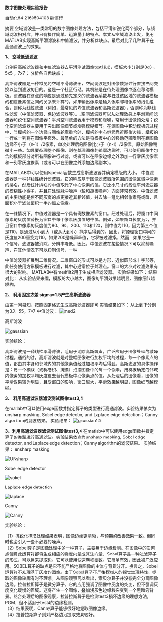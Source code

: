 
**数字图像处理实验报告**

自动化64               2160504103           魏慎行


摘要
空域滤波是一类常用的数字图像处理方法，包括平滑和锐化两个部分，与频域滤波相对应，并且有操作简单、运算量小的特点。本文从空域滤波出发，使用MATLAB实现高斯平滑滤波和中值滤波，并分析优缺点。最后对比了几种算子在高通滤波上的效果。


**1、	空域低通滤波**

分别用高斯滤波器和中值滤波器去平滑测试图像test1和2，模板大小分别是3x3 ， 5x5 ，7x7； 分析各自优缺点；

高斯滤波器是一种常见的空域平滑滤波器，空间滤波是对图像数据进行直接空间变换以达到滤波的目的。这是一个社区行动。其机制是在待处理图像中逐点移动模板。滤波器在该点的响应是通过预先定义的滤波器系数与扫过该区域的滤波器模板的相应像素值之间的关系来计算的。如果输出像素是输入像素邻域像素的线性组合，则称为线性滤波（例如，最常见的均值滤波器和高斯滤波器），否则称为非线性滤波（中值滤波器、保边滤波器等）。_空间滤波器可以从处理效果上平滑空间滤波器和锐化空间滤波器：平滑空间滤波器用于模糊和降噪，常用于图像预处理；锐化空间滤波器主要用于突出图像细节或增强模糊细节。在源图像中移动模板的过程中，当模板的一个边缘与图像轮廓重合时，模板的中心继续靠近图像边缘，模板的一行或一列将在图像平面外。最简单的方法是将模板中心的移动范围限制在距图像边缘不小于（n-1）/2像素，单次处理后的图像比小于（n-1）/2像素。原始图像稍微小一些。如果要处理整个图像，则在处理图像的轮廓边缘时，可以使用图像中包含的模板部分对所有图像进行过滤，或者可以在图像边缘之外添加一行零灰度像素和一列零灰度像素（或者可以在图像之外添加边缘副本）。

  在MATLAB中可以使用fspecial函数生成高斯滤波器并确定模版的大小。
中值滤波器是一种非线性统计滤波器。它的响应基于图像滤波器所包围的图像区域中像素的排名，然后统计排名的中值取代了中心像素的值。它比小尺寸的线性平滑滤波器的模糊性小得多，并且在处理脉冲噪声（盐和胡椒噪声）方面非常有效。中值滤波的主要功能是使不同灰度的点更接近其相邻值，并去除一组比相邻像素亮或暗，且面积小于滤波面积一半的孤立像素。

  在一维情况下，中值过滤器是一个具有奇数像素的窗口。经过处理后，将窗口中间像素的灰度值替换为窗口中每个像素灰度值的中值。例如，如果窗口长度为5，并且窗口中像素的灰度值为80、90、200、110和120，则中值为110，因为第三个值是110，是通过从小到大（或从大到小）排序后得到的。因此，将原理窗口中间的灰度值200替换为110。如果200是噪声峰值，它将被过滤掉。然而，如果它是一个信号，滤波器被消除，分辨率降低。因此，中值滤波在某些情况下可以抑制噪声，在其他情况下可以抑制信号。一种

  中值滤波器扩展到二维情况。二维窗口的形式可以是方形、近似圆形或十字形等，此任务使用方形模板进行过滤，其中心通常位于处理点。窗口的大小对过滤效果有很大的影响。
MATLAB中有medfilt2用于生成相应滤波器。
实验结果如下：
结果对比：
从实验结果来看，模版的大小越大，图像的平滑效果越明显，图像细节越模糊。

**2、	利用固定方差 sigma=1.5产生高斯滤波器**

由第一问易知，按照固定格式生成高斯滤波器即可
实验结果如下：
从上到下分别为3*3，5*5，7*7
中值滤波：
![med2](med2.png)


高斯滤波


![gaussian](gaussian.png)

实验结论：

  高斯滤波是一种线性平滑滤波，适用于消除高斯噪声，广泛应用于图像处理的减噪过程。通俗的讲，高斯滤波就是对整幅图像进行加权平均的过程，每一个像素点的值，都由其本身和邻域内的其他像素值经过加权平均后得到。高斯滤波的具体操作是：用一个模板（或称卷积、掩模）扫描图像中的每一个像素，用模板确定的邻域内像素的加权平均灰度值去替代模板中心像素点的值。从处理后的图像看，图像的平滑效果较为明显，且受窗口的影响，窗口越大，平滑效果越明显，图像细节越模糊。


**3、	利用高通滤波器滤波测试图像test3,4**


在matlab中可以使用edge函数并指定算子的类型进行高通滤波。实验结果依次为unsharp masking, Sobel edge detector, and Laplace edge detection；Canny algorithm的滤波结果。
实验结果：
![gaussian1.5](gaussian1.5.png)


**3、利用高通滤波器滤波测试图像test3,4**
在matlab中可以使用edge函数并指定算子的类型进行高通滤波。实验结果依次为unsharp masking, Sobel edge detector, and Laplace edge detection；Canny algorithm的滤波结果。
实验结果：
unsharp masking

![UNsharp](UNsharp.png)

 Sobel edge detector
 
 ![sobel](sobel.png)
 
Laplace edge detection

![laplace](laplace.png)


Canny

![Canny](canny.png)


实验结论：


（1）抗锐化掩模处理结果表明，图像边缘更清晰，与预期的改善效果一致。但同时也会引入一些不必要的噪声。  
（2）Sobel算子是图像处理中的一种算子，主要用于边缘检测。在图像中的任何点使用此运算符都将生成相应的梯度向量或其法向量。Sobel算子是一种过滤算子的形式，可以用来提取边。它可以使用快速卷积函数。它简单有效，因此被广泛应用。SOBEL算子的缺点是它不能严格地将图像的主体与背景分开。换言之，Sobel运算符不处理基于灰度的图像。由于Sobel算子不严格模拟人的视觉生理特性，提取的图像轮廓有时不理想。从图像观察可以看出，索贝尔算子并没有完全分离图像边缘。拉普拉斯算子是微分算子。它的应用强调了图像中灰度的突变，但不强调灰度变化缓慢的区域。这将产生一个图像，叠加浅灰色边缘和突变到一个黑暗的背景。结合处理后的图像观察，拉普拉斯算子是检测test3损坏边缘的理想方法。PGM，但不适用于test4的边缘检测。   
（3）结果表明，Canny算子能够很好地提取图像边缘。  
（4）拉普拉斯算子则对严格边沿提取效果较好。








